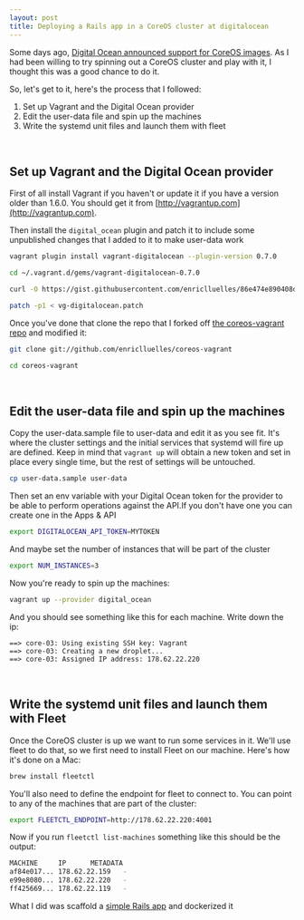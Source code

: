 ```yaml
---
layout: post
title: Deploying a Rails app in a CoreOS cluster at digitalocean
---
```


Some days ago, [Digital Ocean announced support for CoreOS images](https://www.digitalocean.com/company/blog/coreos-now-available-on-digitalocean/). As I had been willing to try spinning out a CoreOS cluster and play with it, I thought this was a good chance to do it.

So, let's get to it, here's the process that I followed:

1. Set up Vagrant and the Digital Ocean provider
2. Edit the user-data file and spin up the machines
3. Write the systemd unit files and launch them with fleet

</br>

## Set up Vagrant and the Digital Ocean provider

First of all install Vagrant if you haven't or update it if you have a
version older than 1.6.0. You should get it from [http://vagrantup.com](http://vagrantup.com).

Then install the `digital_ocean` plugin and patch it to include some
unpublished changes that I added to it to make user-data work

```bash
vagrant plugin install vagrant-digitalocean --plugin-version 0.7.0

cd ~/.vagrant.d/gems/vagrant-digitalocean-0.7.0

curl -O https://gist.githubusercontent.com/enriclluelles/86e474e890408dfb2f38/raw/0194a53aa03de83d2f7f02fee1942ce8aa5dcab4/vg-digitalocean.patch

patch -p1 < vg-digitalocean.patch
```

Once you've done that clone the repo that I forked off [the coreos-vagrant repo](https://github.com/coreos/coreos-vagrant) and modified it:

```bash
git clone git://github.com/enriclluelles/coreos-vagrant

cd coreos-vagrant
```
</br>

## Edit the user-data file and spin up the machines


Copy the user-data.sample file to user-data and edit it as you see fit.
It's where the cluster settings and the initial services that systemd
will fire up are defined.
Keep in mind that `vagrant up` will obtain a new token and set in place every single time, but the rest of settings will be untouched.

```bash
cp user-data.sample user-data
```

Then set an env variable with your Digital Ocean token for the provider
to be able to perform operations against the API.If you don't have one
you can create one in the Apps & API

```bash
export DIGITALOCEAN_API_TOKEN=MYTOKEN
```

And maybe set the number of instances that will be part of the cluster

```bash
export NUM_INSTANCES=3
```

Now you're ready to spin up the machines:

```bash
vagrant up --provider digital_ocean
```

And you should see something like this for each machine. Write down the ip:

```
==> core-03: Using existing SSH key: Vagrant
==> core-03: Creating a new droplet...
==> core-03: Assigned IP address: 178.62.22.220
```
</br>

## Write the systemd unit files and launch them with Fleet

Once the CoreOS cluster is up we want to run some services in it.
We'll use fleet to do that, so we first need to install Fleet on our
machine.
Here's how it's done on a Mac:

```bash
brew install fleetctl
```

You'll also need to define the endpoint for fleet to connect to. You can
point to any of the machines that are part of the cluster:

```bash
export FLEETCTL_ENDPOINT=http://178.62.22.220:4001
```

Now if you run `fleetctl list-machines` something like this should be the output:

```bash
MACHINE		IP		METADATA
af84e017...	178.62.22.159	-
e99e8080...	178.62.22.220	-
ff425669...	178.62.22.119	-
```

What I did was scaffold a [simple Rails app](https://github.com/enriclluelles/todo-app) and dockerized it
